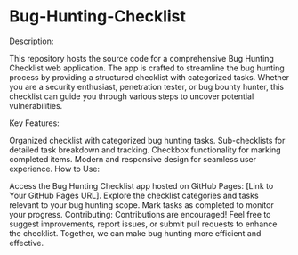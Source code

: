 # Bug-Hunting-Checklist
Description:

This repository hosts the source code for a comprehensive Bug Hunting Checklist web application. The app is crafted to streamline the bug hunting process by providing a structured checklist with categorized tasks. Whether you are a security enthusiast, penetration tester, or bug bounty hunter, this checklist can guide you through various steps to uncover potential vulnerabilities.

Key Features:

Organized checklist with categorized bug hunting tasks.
Sub-checklists for detailed task breakdown and tracking.
Checkbox functionality for marking completed items.
Modern and responsive design for seamless user experience.
How to Use:

Access the Bug Hunting Checklist app hosted on GitHub Pages: [Link to Your GitHub Pages URL].
Explore the checklist categories and tasks relevant to your bug hunting scope.
Mark tasks as completed to monitor your progress.
Contributing:
Contributions are encouraged! Feel free to suggest improvements, report issues, or submit pull requests to enhance the checklist. Together, we can make bug hunting more efficient and effective.
